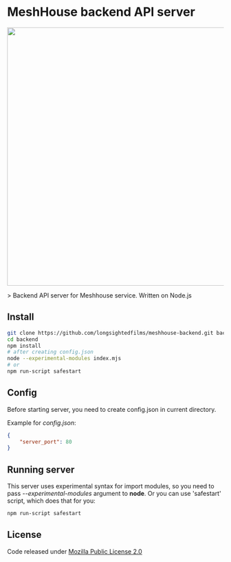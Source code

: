 # MeshHouse backend API server
<p align="center">
    <a href="https://github.com/longsightedfilms/meshhouse/"><img src="https://raw.githubusercontent.com/longsightedfilms/meshhouse/dev/src/assets/logo_full.svg?sanitize=true" width="600" /></a>
</p>
> Backend API server for Meshhouse service. Written on Node.js

## Install
```bash
git clone https://github.com/longsightedfilms/meshhouse-backend.git backend
cd backend
npm install
# after creating config.json
node --experimental-modules index.mjs
# or
npm run-script safestart
```

## Config
Before starting server, you need to create config.json in current directory.

Example for *config.json*:
```json
{
    "server_port": 80
}
```

## Running server
This server uses experimental syntax for import modules, so you need to pass *--experimental-modules* argument to **node**. Or you can use 'safestart' script, which does that for you:
```bash
npm run-script safestart
```

## License
Code released under [Mozilla Public License 2.0](https://github.com/longsightedfilms/meshhouse-backend/blob/master/LICENSE)